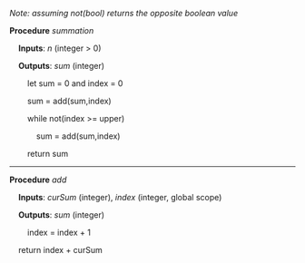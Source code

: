 _Note: assuming not(bool) returns the opposite boolean value_

**Procedure** _summation_

&nbsp;&nbsp;&nbsp;&nbsp;**Inputs**: _n_ (integer > 0)

&nbsp;&nbsp;&nbsp;&nbsp;**Outputs**: _sum_ (integer)

&nbsp;&nbsp;&nbsp;&nbsp;&nbsp;&nbsp;&nbsp;&nbsp;let sum = 0 and index = 0

&nbsp;&nbsp;&nbsp;&nbsp;&nbsp;&nbsp;&nbsp;&nbsp;sum = add(sum,index)

&nbsp;&nbsp;&nbsp;&nbsp;&nbsp;&nbsp;&nbsp;&nbsp;while not(index >= upper)

&nbsp;&nbsp;&nbsp;&nbsp;&nbsp;&nbsp;&nbsp;&nbsp;&nbsp;&nbsp;&nbsp;&nbsp;sum = add(sum,index)

&nbsp;&nbsp;&nbsp;&nbsp;&nbsp;&nbsp;&nbsp;&nbsp;return sum

---

**Procedure** _add_

&nbsp;&nbsp;&nbsp;&nbsp;**Inputs**: _curSum_ (integer), _index_ (integer, global scope)

&nbsp;&nbsp;&nbsp;&nbsp;**Outputs**: _sum_ (integer)

&nbsp;&nbsp;&nbsp;&nbsp;&nbsp;&nbsp;&nbsp;&nbsp;index = index + 1

&nbsp;&nbsp;&nbsp;&nbsp;return index + curSum

